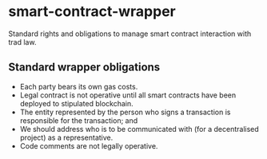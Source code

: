 # smart-contract-wrapper

Standard rights and obligations to manage smart contract interaction with trad law.

## Standard wrapper obligations

- Each party bears its own gas costs.
- Legal contract is not operative until all smart contracts have been deployed to stipulated blockchain.
- The entity represented by the person who signs a transaction is responsible for the transaction; and
- We should address who is to be communicated with (for a decentralised project) as a representative.
- Code comments are not legally operative.
